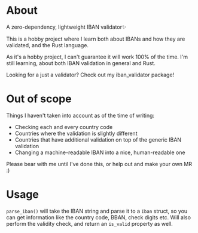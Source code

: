 # About

A zero-dependency, lightweight IBAN validator✨

This is a hobby project where I learn both about IBANs and how they are validated, and the Rust language.

As it's a hobby project, I can't guarantee it will work 100% of the time. I'm still learning, about both IBAN validation in general and Rust.

Looking for a just a validator? Check out my iban_validator package!

# Out of scope

Things I haven't taken into account as of the time of writing:

- Checking each and every country code
- Countries where the validation is slightly different
- Countries that have additional validation on top of the generic IBAN validation
- Changing a machine-readable IBAN into a nice, human-readable one

Please bear with me until I've done this, or help out and make your own MR :)

# Usage

`parse_iban()` will take the IBAN string and parse it to a `Iban` struct, so you can get information like the country code, BBAN, check digits etc. Will also perform the validity check, and return an `is_valid` property as well.